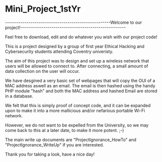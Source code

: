 # Mini_Project_1stYr
------------------------------------------------------Welcome to our project!------------------------------------------------------

Feel free to download, edit and do whatever you wish with our project code!

This is a project designed by a group of first year Ethical Hacking and Cybersecurity students attending Coventry univeristy.

The aim of this project was to design and set up a wireless network that users will be allowed to connect to. 
After connecting, a small amount of data collection on the user will occur.

We have desgined a very basic set of webpages that will copy the OUI of a MAC address aswell as an email.
The email is then hashed using the handy PHP module "hash" and both the MAC address and hashed Email are stored in a database. 

We felt that this is simply proof of concept code, and it can be expanded upon to make it into a more 
mallicious and/or nefarious portable Wi-Fi network.

However, we do not want to be expelled from the University, so we may come back to this at a later date, to make it more potent. ;-)

The main write up documents are "ProjectIgnorance_HowTo" and "ProjectIgnorance_WriteUp" if you are interested. 

Thank you for taking a look, have a nice day!
